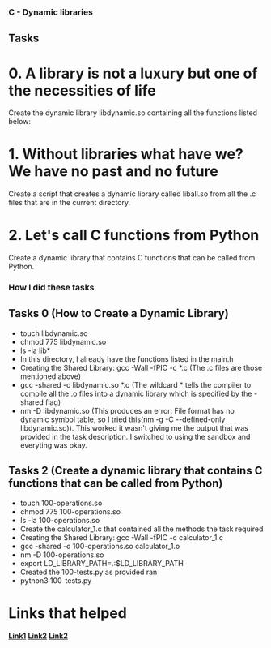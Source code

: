 ### C - Dynamic libraries

## Tasks
# 0. A library is not a luxury but one of the necessities of life
Create the dynamic library libdynamic.so containing all the functions listed below:

# 1. Without libraries what have we? We have no past and no future
Create a script that creates a dynamic library called liball.so from all the .c files that are in the current directory.

# 2. Let's call C functions from Python
Create a dynamic library that contains C functions that can be called from Python.

### How I did these tasks

## Tasks 0 (How to Create a Dynamic Library)
- touch libdynamic.so
- chmod 775 libdynamic.so
- ls -la lib*
- In this directory, I already have the functions listed in the main.h 
- Creating the Shared Library: gcc -Wall -fPIC -c *.c (The .c files are those mentioned above)
- gcc -shared -o libdynamic.so *.o (The wildcard * tells the compiler to compile all the .o files into a dynamic library which is specified by the -shared flag)
- nm -D libdynamic.so (This produces an error: File format has no dynamic symbol table, so I tried this(nm -g -C --defined-only libdynamic.so)). This worked it wasn't giving me the output that was provided in the task description. I switched to using the sandbox and everyting was okay.

## Tasks 2 (Create a dynamic library that contains C functions that can be called from Python)
- touch 100-operations.so
- chmod 775 100-operations.so
- ls -la 100-operations.so
- Create the calculator_1.c that contained all the methods the task required
- Creating the Shared Library: gcc -Wall -fPIC -c calculator_1.c
- gcc -shared -o 100-operations.so calculator_1.o
- nm -D 100-operations.so 
- export LD_LIBRARY_PATH=.:$LD_LIBRARY_PATH
- Created the 100-tests.py as provided ran
- python3 100-tests.py

# Links that helped 
**[Link1](https://medium.com/@julianfrancor9/creating-a-dynamic-library-in-c-b2cb01d45876)**
**[Link2](https://cylab.be/blog/234/creating-a-dynamic-library-in-c)**
**[Link2](https://medium.com/@kenneth.ca95/how-to-create-a-dynamic-library-in-c-baa473148d00#:~:text=The%20way%20to%20create%20a,make%20the%20code%20position%20independent)**